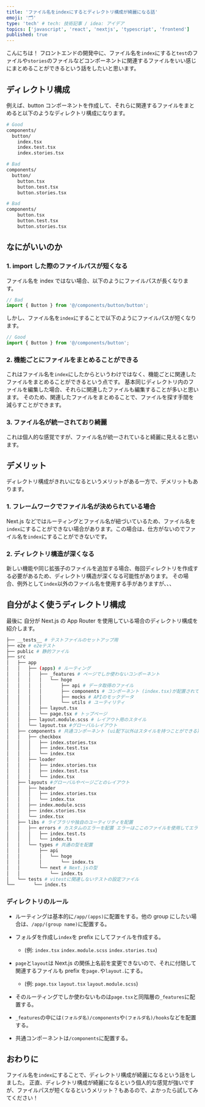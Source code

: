 ```yaml
---
title: 'ファイル名をindexにするとディレクトリ構成が綺麗になる話'
emoji: '🗂️'
type: 'tech' # tech: 技術記事 / idea: アイデア
topics: ['javascript', 'react', 'nextjs', 'typescript', 'frontend']
published: true
---
```


こんにちは！
フロントエンドの開発中に、ファイル名を`index`にすると`test`のファイルや`stories`のファイルなどコンポーネントに関連するファイルをいい感じにまとめることができるという話をしたいと思います。

## ディレクトリ構成

例えば、button コンポーネントを作成して、それらに関連するファイルをまとめると以下のようなディレクトリ構成になります。

```bash
# Good
components/
  button/
    index.tsx
    index.test.tsx
    index.stories.tsx

# Bad
components/
  button/
    button.tsx
    button.test.tsx
    button.stories.tsx

# Bad
components/
    button.tsx
    button.test.tsx
    button.stories.tsx
```

## なにがいいのか

### 1. import した際のファイルパスが短くなる

ファイル名を index ではない場合、以下のようにファイルパスが長くなります。

```ts
// Bad
import { Button } from '@/components/button/button';
```

しかし、ファイル名を`index`にすることで以下のようにファイルパスが短くなります。

```ts
// Good
import { Button } from '@/components/button';
```

### 2. 機能ごとにファイルをまとめることができる

これはファイル名を`index`にしたからというわけではなく、機能ごとに関連したファイルをまとめることができるという点です。
基本同じディレクトリ内のファイルを編集した場合、それらに関連したファイルも編集することが多いと思います。
そのため、関連したファイルをまとめることで、ファイルを探す手間を減らすことができます。

### 3. ファイル名が統一されており綺麗

これは個人的な感覚ですが、ファイル名が統一されていると綺麗に見えると思います。

## デメリット

ディレクトリ構成がきれいになるというメリットがある一方で、デメリットもあります。

### 1. フレームワークでファイル名が決められている場合

Next.js などではルーティングとファイル名が紐づいているため、ファイル名を`index`にすることができない場合があります。この場合は、仕方がないのでファイル名を`index`にすることができないです。

### 2. ディレクトリ構造が深くなる

新しい機能や同じ拡張子のファイルを追加する場合、毎回ディレクトリを作成する必要があるため、ディレクトリ構造が深くなる可能性があります。
その場合、例外として`index`以外のファイル名を使用する手がありますが、、、

## 自分がよく使うディレクトリ構成

最後に 自分が Next.js の App Router を使用している場合のディレクトリ構成を紹介します。

```bash
├── __tests__ # テストファイルのセットアップ用
├── e2e # e2eテスト
├── public # 静的ファイル
├── src
│   ├── app
│   │   ├── (apps) # ルーティング
│   │   │   ├── _features # ページでしか使わないコンポーネント
│   │   │   │   └── hoge
│   │   │   │       ├── api # データ取得のファイル
│   │   │   │       ├── components # コンポーネント (index.tsx)が配置されている。
│   │   │   │       ├── mocks # APIのモックデータ
│   │   │   │       └── utils # ユーティリティ
│   │   │   ├── layout.tsx
│   │   │   └── page.tsx # トップページ
│   │   ├── layout.module.scss # レイアウト用のスタイル
│   │   └── layout.tsx #グローバルレイアウト
│   ├── components # 共通コンポーネント (ui配下以外はスタイルを持つことができる)
│   │   ├── checkbox
│   │   │   ├── index.stories.tsx
│   │   │   ├── index.test.tsx
│   │   │   └── index.tsx
│   │   ├── loader
│   │   │   ├── index.stories.tsx
│   │   │   ├── index.test.tsx
│   │   │   └── index.tsx
│   ├── layouts #グローバルやページごとのレイアウト
│   │   ├── header
│   │   │   ├── index.stories.tsx
│   │   │   └── index.tsx
│   │   ├── index.module.scss
│   │   ├── index.stories.tsx
│   │   └── index.tsx
│   ├── libs # ライブラリや独自のユーティリティを配置
│   │   ├── errors # カスタムのエラーを配置 エラーはここのファイルを使用してエラーを生成する。
│   │   │   ├── index.test.ts
│   │   │   └── index.ts
│   │   └── types # 共通の型を配置
│   │       ├── api
│   │       │   └── hoge
│   │       │       └── index.ts
│   │       └── next # Next.jsの型
│   │           └── index.ts
│   └── tests # vitestに関連しないテストの設定ファイル
└──       └── index.ts
```

### ディレクトリのルール

- ルーティングは基本的に`/app/(apps)`に配置をする。他の group にしたい場合は、`/app/(group name)`に配置する。

- フォルダを作成し`index`を prefix にしてファイルを作成する。

  - (例: `index.tsx` `index.module.scss` `index.stories.tsx`)

- `page`と`layout`は Next.js の関係上名前を変更できないので、それに付随して関連するファイルも prefix を`page.`や`layout.`にする。

  - (例: `page.tsx` `layout.tsx` `layout.module.scss`)

- そのルーティングでしか使わないものは`page.tsx`と同階層の`_features`に配置する。

- `_features`の中には`(フォルダ名)/components`や`(フォルダ名)/hooks`などを配置する。

- 共通コンポーネントは`/components`に配置する。

## おわりに

ファイル名を`index`にすることで、ディレクトリ構成が綺麗になるという話をしました。
正直、ディレクトリ構成が綺麗になるという個人的な感覚が強いですが、ファイルパスが短くなるというメリット？もあるので、よかったら試してみてください！
